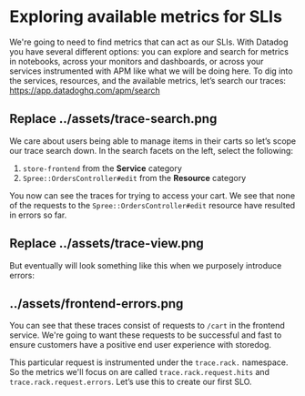 # Exploring available metrics for SLIs 

We're going to need to find metrics that can act as our SLIs. With Datadog you have several different options: you can explore and search for metrics in notebooks, across your monitors and dashboards, or across your services instrumented with APM like what we will be doing here. To dig into the services, resources, and the available metrics, let’s search our traces: https://app.datadoghq.com/apm/search 

## Replace ../assets/trace-search.png

We care about users being able to manage items in their carts so let’s scope our trace search down. In the search facets on the left, select the following: 

1. `store-frontend` from the **Service** category
2. `Spree::OrdersController#edit` from the **Resource** category

You now can see the traces for trying to access your cart. We see that none of the requests to the `Spree::OrdersController#edit` resource have resulted in errors so far. 

## Replace ../assets/trace-view.png

But eventually will look something like this when we purposely introduce errors: 

## ../assets/frontend-errors.png

You can see that these traces consist of requests to `/cart` in the frontend service. We're going to want these requests to be successful and fast to ensure customers have a positive end user experience with storedog.

This particular request is instrumented under the `trace.rack.` namespace. So the metrics we'll focus on are called `trace.rack.request.hits` and `trace.rack.request.errors`. Let’s use this to create our first SLO. 
